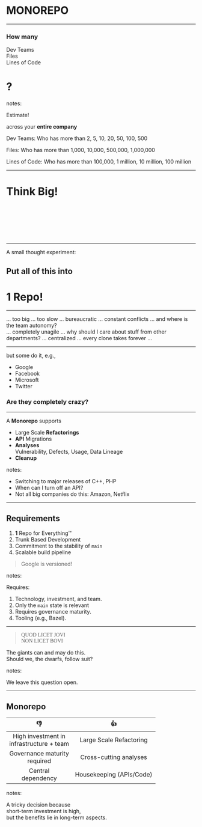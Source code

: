 <!-- .slide: data-background-image="sections/large-repos-approaches/monorepo.png" -->

# MONOREPO

---

### How many
 
Dev Teams   
Files  
Lines of Code  
# **?**

notes:

Estimate!

across your **entire company**

Dev Teams: Who has more than 2, 5, 10, 20, 50, 100, 500 

Files: Who has more than 1,000, 10,000, 500,000, 1,000,000

Lines of Code: Who has more than 100,000, 1 million, 10 million, 100 million 

---

# Think Big! <br/><br/><br/><br/>

<!-- .slide: data-background-image="sections/large-repos-approaches/tyranno-watching.png" -->

---

A small thought experiment:

## Put all of this into
# **1 Repo**!

---

... too big 
... too slow 
... bureaucratic
... constant conflicts 
... and where is the team autonomy?   
... completely unagile
... why should I care about stuff from other departments?
... centralized
... every clone takes forever
...

---

but some do it, e.g.,

 * Google
 * Facebook
 * Microsoft
 * Twitter

### Are they completely crazy?

---

A **Monorepo** supports

 * Large Scale **Refactorings**
 * **API** Migrations
 * **Analyses** \
   Vulnerability, Defects, Usage, Data Lineage
 * **Cleanup**

notes:

 * Switching to major releases of C++, PHP
 * When can I turn off an API?
 * Not all big companies do this: Amazon, Netflix

---
## Requirements

 1. **1** Repo for Everything™
 2. Trunk Based Development
 3. Commitment to the stability of `main`   
 4. Scalable build pipeline 

> Google is versioned!

notes:

Requires:

 1. Technology, investment, and team.
 2. Only the `main` state is relevant 
 3. Requires governance maturity.
 3. Tooling (e.g., Bazel).

---

<div style = "font-family: 'Times New Roman';">

> QUOD LICET JOVI \
> NON LICET BOVI

</div>

The giants can and may do this. \
Should we, the dwarfs, follow suit?

notes:

We leave this question open.

---

## Monorepo

| **👎**   | **👍**                      |
|:-------------:|:-------------:|
| High investment in<br/>infrastructure + team   | Large Scale Refactoring |
| Governance maturity<br/>required   | Cross-cutting analyses |
| Central<br/>dependency           | Housekeeping (APIs/Code) |

notes:

A tricky decision because \
short-term investment is high, \
but the benefits lie in long-term aspects.






